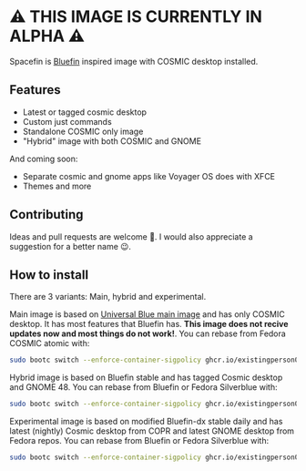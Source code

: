 # ⚠️ THIS IMAGE IS CURRENTLY IN ALPHA ⚠️

Spacefin is [Bluefin](https://github.com/ublue-os/bluefin) inspired image with COSMIC desktop installed. 

## Features

 - Latest or tagged cosmic desktop
 - Custom just commands
 - Standalone COSMIC only image
 - "Hybrid" image with both COSMIC and GNOME

And coming soon:
 - Separate cosmic and gnome apps like Voyager OS does with XFCE
 - Themes and more

## Contributing

Ideas and pull requests are welcome 🎉. I would also appreciate a suggestion for a better name 😉.

## How to install

There are 3 variants: Main, hybrid and experimental.

Main image is based on [Universal Blue main image](https://github.com/ublue-os/main) and has only COSMIC desktop. It has most features that Bluefin has. **This image does not recive updates now and most things do not work!**. You can rebase from Fedora COSMIC atomic with:

```bash
sudo bootc switch --enforce-container-sigpolicy ghcr.io/existingperson08/spacefin:latest
```

Hybrid image is based on Bluefin stable and has tagged Cosmic desktop and GNOME 48. You can rebase from Bluefin or Fedora Silverblue with:

```bash
sudo bootc switch --enforce-container-sigpolicy ghcr.io/existingperson08/spacefin-hybrid:latest
```

Experimental image is based on modified Bluefin-dx stable daily and has latest (nightly) Cosmic desktop from COPR and latest GNOME desktop from Fedora repos. You can rebase from Bluefin or Fedora Silverblue with:

```bash
sudo bootc switch --enforce-container-sigpolicy ghcr.io/existingperson08/spacefin-exp:latest
```

